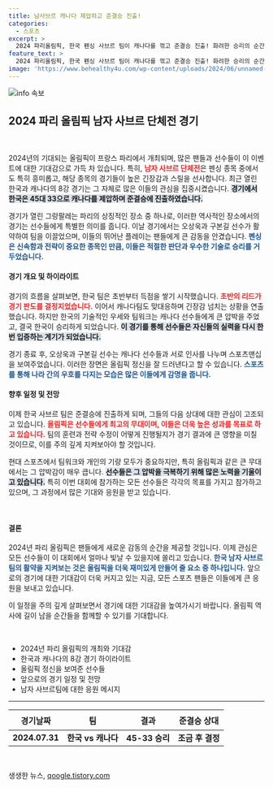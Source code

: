 ```yaml
---
title: 남사브르 캐나다 제압하고 준결승 진출!
categories:
  - 스포츠
excerpt: >
  2024 파리올림픽, 한국 펜싱 사브르 팀이 캐나다를 꺾고 준결승 진출! 화려한 승리의 순간을 놓치지 마세요!
feature_text: >
  2024 파리올림픽, 한국 펜싱 사브르 팀이 캐나다를 꺾고 준결승 진출! 화려한 승리의 순간을 놓치지 마세요!
image: 'https://www.behealthy4u.com/wp-content/uploads/2024/06/unnamed-file.png'
---
```


<p><img src="https://www.behealthy4u.com/wp-content/uploads/2024/06/unnamed-file.png" alt="info 속보" /></p>

<h2 data-ke-size="size26">2024 파리 올림픽 남자 사브르 단체전 경기</h2>

<p data-ke-size="size16">&nbsp;</p>

<p>2024년의 기대되는 올림픽이 프랑스 파리에서 개최되며, 많은 팬들과 선수들이 이 이벤트에 대한 기대감으로 가득 차 있습니다. 특히, <b><span style="color: #ee2323;">남자 사브르 단체전</span></b>은 펜싱 종목 중에서도 특히 흥미롭고, 해당 종목의 경기들이 높은 긴장감과 스릴을 선사합니다. 최근 열린 한국과 캐나다의 8강 경기는 그 자체로 많은 이들의 관심을 집중시켰습니다. <b><span style="background-color: #21538527;">경기에서 한국은 45대 33으로 캐나다를 제압하며 준결승에 진출하였습니다.</span></b></p>

<p>경기가 열린 그랑팔레는 파리의 상징적인 장소 중 하나로, 이러한 역사적인 장소에서의 경기는 선수들에게 특별한 의미를 줍니다. 이날 경기에서는 오상욱과 구본길 선수가 활약하여 팀을 이끌었으며, 이들의 뛰어난 플레이는 팬들에게 큰 감동을 안겼습니다. <b><span style="color: #1a5490;">펜싱은 신속함과 전략이 중요한 종목인 만큼, 이들은 적절한 판단과 우수한 기술로 승리를 거두었습니다.</span></b></p>

<h4>경기 개요 및 하이라이트</h4>

<p>경기의 흐름을 살펴보면, 한국 팀은 초반부터 득점을 쌓기 시작했습니다. <b><span style="color: #ee2323;">초반의 리드가 경기 판도를 결정지었습니다.</span></b> 이어서 캐나다팀도 맞대응하며 긴장감 넘치는 상황을 연출했습니다. 하지만 한국의 기술적인 우세와 팀워크는 캐나다 선수들에게 큰 압박을 주었고, 결국 한국이 승리하게 되었습니다. <b><span style="background-color: #21538527;">이 경기를 통해 선수들은 자신들의 실력을 다시 한번 입증하는 계기가 되었습니다.</span></b></p>

<p>경기 종료 후, 오상욱과 구본길 선수는 캐나다 선수들과 서로 인사를 나누며 스포츠맨십을 보여주었습니다. 이러한 장면은 올림픽 정신을 잘 드러낸다고 할 수 있습니다. <b><span style="color: #1a5490;">스포츠를 통해 나라 간의 우호를 다지는 모습은 많은 이들에게 감명을 줍니다.</span></b></p>

<h4>향후 일정 및 전망</h4>

<p>이제 한국 사브르 팀은 준결승에 진출하게 되며, 그들의 다음 상대에 대한 관심이 고조되고 있습니다. <b><span style="color: #ee2323;">올림픽은 선수들에게 최고의 무대이며, 이들은 더욱 높은 성과를 목표로 하고 있습니다.</span></b> 팀의 훈련과 전략 수정이 어떻게 진행될지가 경기 결과에 큰 영향을 미칠 것이므로, 이를 주의 깊게 지켜보아야 할 것입니다.</p>

<p>현대 스포츠에서 팀워크와 개인의 기량 모두가 중요하지만, 특히 올림픽과 같은 큰 무대에서는 그 압박감이 매우 큽니다. <b><span style="background-color: #21538527;">선수들은 그 압박을 극복하기 위해 많은 노력을 기울이고 있습니다.</span></b> 특히 이번 대회에 참가하는 모든 선수들은 각각의 목표를 가지고 참가하고 있으며, 그 과정에서 많은 기대와 응원을 받고 있습니다.</p>

<p data-ke-size="size16">&nbsp;</p>

<h4>결론</h4>

<p>2024년 파리 올림픽은 팬들에게 새로운 감동의 순간을 제공할 것입니다. 이제 관심은 모든 선수들이 이 대회에서 얼마나 빛날 수 있을지에 쏠리고 있습니다. <b><span style="color: #1a5490;">한국 남자 사브르팀의 활약을 지켜보는 것은 올림픽을 더욱 재미있게 만들어 줄 요소 중 하나입니다.</span></b> 앞으로의 경기에 대한 기대감이 더욱 커지고 있는 지금, 모든 스포츠 팬들은 이들에게 큰 응원을 보내고 있습니다. </p>

<p>이 일정을 주의 깊게 살펴보면서 경기에 대한 기대감을 높여가시기 바랍니다. 올림픽 역사에 길이 남을 순간들을 함께할 수 있기를 기대합니다.</p>

<p data-ke-size="size16">&nbsp;</p>

<ul>
    <li>2024년 파리 올림픽의 개최와 기대감</li>
    <li>한국과 캐나다의 8강 경기 하이라이트</li>
    <li>올림픽 정신을 보여준 선수들</li>
    <li>앞으로의 경기 일정 및 전망</li>
    <li>남자 사브르팀에 대한 응원 메시지</li>
</ul>

<hr>

<table style="width: 100%;">
    <thead>
        <tr>
            <th style="text-align: center; height: 40px;"><b>경기날짜</b></th>
            <th style="text-align: center; height: 40px;"><b>팀</b></th>
            <th style="text-align: center; height: 40px;"><b>결과</b></th>
            <th style="text-align: center; height: 40px;"><b>준결승 상대</b></th>
        </tr>
    </thead>
    <tbody>
        <tr>
            <td style="text-align: center; height: 17px;"><b>2024.07.31</b></td>
            <td style="text-align: center; height: 17px;"><b>한국 vs 캐나다</b></td>
            <td style="text-align: center; height: 17px;"><b>45-33 승리</b></td>
            <td style="text-align: center; height: 17px;"><b>조금 후 결정</b></td>
        </tr>
    </tbody>
</table>

<p data-ke-size="size16">&nbsp;</p>
생생한 뉴스, <a href="https://qoogle.tistory.com" rel="dofollow">qoogle.tistory.com</a>


